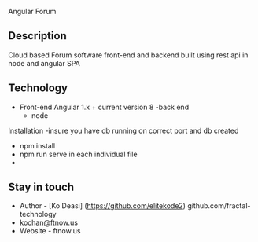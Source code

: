 

Angular  Forum
## Description

Cloud based Forum software front-end and backend built using rest api in node and angular SPA 

## Technology


- Front-end 
        Angular 1.x + current version 8
-back end 
    - node 

Installation
-insure you have db running on correct port and db created
- npm install
- npm run serve in each individual file 
- 
## Stay in touch

- Author - [Ko Deasi] (https://github.com/elitekode2) github.com/fractal-technology
- kochan@ftnow.us
- Website -  ftnow.us
 